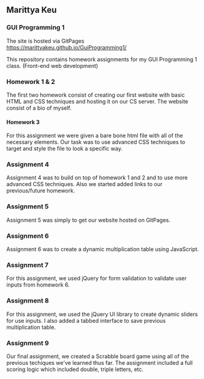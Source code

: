 ## Marittya Keu
### GUI Programming 1

The site is hosted via GitPages 
https://marittyakeu.github.io/GuiProgramming1/

This repository contains homework assignments for my GUI Programming 1 class. (Front-end web development)

### Homework 1 & 2
The first two homework consist of creating our first website with basic HTML and CSS techniques and hosting it on our CS server. The website consist of a bio of myself.

#### Homework 3
For this assignment we were given a bare bone html file with all of the necessary elements. Our task was to use advanced CSS techniques to target and style the file to look a specific way.

### Assignment 4
Assignment 4 was to build on top of homework 1 and 2 and to use more advanced CSS techniques. Also we started added links to our previous/future homework.

### Assignment 5
Assignment 5 was simply to get our website hosted on GitPages.

### Assignment 6
Assignment 6 was to create a dynamic multiplication table using JavaScript.

### Assignment 7
For this assignment, we used jQuery for form validation to validate user inputs from homework 6.

### Assignment 8
For this assignment, we used the jQuery UI library to create dynamic sliders for use inputs. I also added a tabbed interface to save previous multiplication table.

### Assignment 9
Our final assignment, we created a Scrabble board game using all of the previous techiques we've learned thus far. The assignment included a full scoring logic which included double, triple letters, etc.
